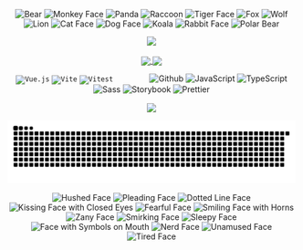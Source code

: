 <!-- 小图标 -->
<p align="center">
  <img src="https://raw.githubusercontent.com/Tarikul-Islam-Anik/Animated-Fluent-Emojis/master/Emojis/Animals/Bear.png" alt="Bear" width="50" height="50" />
  <img src="https://raw.githubusercontent.com/Tarikul-Islam-Anik/Animated-Fluent-Emojis/master/Emojis/Animals/Monkey Face.png" alt="Monkey Face" width="50" height="50" />  
  <img src="https://raw.githubusercontent.com/Tarikul-Islam-Anik/Animated-Fluent-Emojis/master/Emojis/Animals/Panda.png" alt="Panda" width="50" height="50" />  
  <img src="https://raw.githubusercontent.com/Tarikul-Islam-Anik/Animated-Fluent-Emojis/master/Emojis/Animals/Raccoon.png" alt="Raccoon" width="50" height="50" />  
  <img src="https://raw.githubusercontent.com/Tarikul-Islam-Anik/Animated-Fluent-Emojis/master/Emojis/Animals/Tiger Face.png" alt="Tiger Face" width="50" height="50" />  
  <img src="https://raw.githubusercontent.com/Tarikul-Islam-Anik/Animated-Fluent-Emojis/master/Emojis/Animals/Fox.png" alt="Fox" width="50" height="50" />  
  <img src="https://raw.githubusercontent.com/Tarikul-Islam-Anik/Animated-Fluent-Emojis/master/Emojis/Animals/Wolf.png" alt="Wolf" width="50" height="50" />  
  <img src="https://raw.githubusercontent.com/Tarikul-Islam-Anik/Animated-Fluent-Emojis/master/Emojis/Animals/Lion.png" alt="Lion" width="50" height="50" />  
  <img src="https://raw.githubusercontent.com/Tarikul-Islam-Anik/Animated-Fluent-Emojis/master/Emojis/Animals/Cat Face.png" alt="Cat Face" width="50" height="50" />
  <img src="https://raw.githubusercontent.com/Tarikul-Islam-Anik/Animated-Fluent-Emojis/master/Emojis/Animals/Dog Face.png" alt="Dog Face" width="50" height="50" />
  <img src="https://raw.githubusercontent.com/Tarikul-Islam-Anik/Animated-Fluent-Emojis/master/Emojis/Animals/Koala.png" alt="Koala" width="50" height="50" />  
  <img src="https://raw.githubusercontent.com/Tarikul-Islam-Anik/Animated-Fluent-Emojis/master/Emojis/Animals/Rabbit Face.png" alt="Rabbit Face" width="50" height="50" />  
  <img src="https://raw.githubusercontent.com/Tarikul-Islam-Anik/Animated-Fluent-Emojis/master/Emojis/Animals/Polar Bear.png" alt="Polar Bear" width="50" height="50" />
</p>

<!-- 打字机 -->
<p align="center">
    <img width="800" src="https://readme-typing-svg.demolab.com?font=Orbitron&pause=3000&center=true&color=177980&vCenter=true&repeat=true&width=435&lines=Welcome+to+my+GitHub+profile+page+." />
</p>

<!-- 个人信息 -->
<p align="center">
  <a href="https://github.com/Breezli">
    <img height=200 align="center" src="https://github-readme-stats.vercel.app/api?username=Breezli&show_icons=true&theme=catppuccin_latte" />
  </a>
  <a href="https://github.com/Breezli">
    <img height=200 align="center" src="https://github-readme-stats.vercel.app/api/top-langs?username=Breezli&layout=compact&langs_count=8&card_width=344&theme=catppuccin_latte" />
  </a>
</p>

<!-- 技术栈动态图 -->
<p align="center">
  <code><img width="50" src="https://user-images.githubusercontent.com/25181517/117448124-a2da9800-af3e-11eb-85d2-bd1b69b65603.png" alt="Vue.js" title="Vue.js"/></code>
  <code><img width="50" src="https://github-production-user-asset-6210df.s3.amazonaws.com/62091613/261395532-b40892ef-efb8-4b0e-a6b5-d1cfc2f3fc35.png" alt="Vite" title="Vite"/></code>
  <code><img width="50" src="https://cn.vitest.dev/favicon.ico" alt="Vitest" title="Vitest"/></code>

  <img src="https://techstack-generator.vercel.app/github-icon.svg" alt="Github" title="Github" width="63" height="63" style="margin-left: 60px;" />
  <img src="https://techstack-generator.vercel.app/js-icon.svg" alt="JavaScript" title="JavaScript" width="63" height="63" />
  <img src="https://techstack-generator.vercel.app/ts-icon.svg" alt="TypeScript" title="TypeScript" width="63" height="63" />
  <img src="https://techstack-generator.vercel.app/sass-icon.svg" alt="Sass" title="Sass" width="63" height="63" />
  <img src="https://techstack-generator.vercel.app/storybook-icon.svg" alt="Storybook" title="Storybook" width="63" height="63" />
  <img src="https://techstack-generator.vercel.app/prettier-icon.svg" alt="Prettier" title="Prettier" width="63" height="63" />
</p>

<!-- 贡献统计 -->
<p align="center">
  <img height=200 align="center" src="https://github-readme-streak-stats.herokuapp.com?user=Breezli&theme=catppuccin-latte&hide_border=false%C2%A0%C2%A0%E5%81%87&border_radius=5&locale=zh_Hans&short_numbers=false%C2%A0%C2%A0%E5%81%87&date_format=j%20M%5B%20Y%5D&mode=weekly&card_width=500" />
</p>

<!-- 贪吃蛇 -->
<picture>
  <source media="(prefers-color-scheme: dark)" srcset="https://raw.githubusercontent.com/Breezli/Breezli/output/github-contribution-grid-snake-dark.svg">
  <source media="(prefers-color-scheme: light)" srcset="https://raw.githubusercontent.com/Breezli/Breezli/output/github-contribution-grid-snake.svg">
  <img alt="github contribution grid snake animation" src="https://raw.githubusercontent.com/Breezli/Breezli/output/github-contribution-grid-snake.svg">
</picture>

<!-- 小图标 -->
<p align="center">
  <img src="https://raw.githubusercontent.com/Tarikul-Islam-Anik/Animated-Fluent-Emojis/master/Emojis/Smilies/Hushed Face.png" alt="Hushed Face" width="50" height="50" />
  <img src="https://raw.githubusercontent.com/Tarikul-Islam-Anik/Animated-Fluent-Emojis/master/Emojis/Smilies/Pleading Face.png" alt="Pleading Face" width="50" height="50" />  
  <img src="https://raw.githubusercontent.com/Tarikul-Islam-Anik/Animated-Fluent-Emojis/master/Emojis/Smilies/Dotted Line Face.png" alt="Dotted Line Face" width="50" height="50" />  
  <img src="https://raw.githubusercontent.com/Tarikul-Islam-Anik/Animated-Fluent-Emojis/master/Emojis/Smilies/Kissing Face with Closed Eyes.png" alt="Kissing Face with Closed Eyes" width="50" height="50" />  
  <img src="https://raw.githubusercontent.com/Tarikul-Islam-Anik/Animated-Fluent-Emojis/master/Emojis/Smilies/Fearful Face.png" alt="Fearful Face" width="50" height="50" />  
  <img src="https://raw.githubusercontent.com/Tarikul-Islam-Anik/Animated-Fluent-Emojis/master/Emojis/Smilies/Smiling Face with Horns.png" alt="Smiling Face with Horns" width="50" height="50" />  
  <img src="https://raw.githubusercontent.com/Tarikul-Islam-Anik/Animated-Fluent-Emojis/master/Emojis/Smilies/Zany Face.png" alt="Zany Face" width="50" height="50" />  
  <img src="https://raw.githubusercontent.com/Tarikul-Islam-Anik/Animated-Fluent-Emojis/master/Emojis/Smilies/Smirking Face.png" alt="Smirking Face" width="50" height="50" />  
  <img src="https://raw.githubusercontent.com/Tarikul-Islam-Anik/Animated-Fluent-Emojis/master/Emojis/Smilies/Sleepy Face.png" alt="Sleepy Face" width="50" height="50" />
  <img src="https://raw.githubusercontent.com/Tarikul-Islam-Anik/Animated-Fluent-Emojis/master/Emojis/Smilies/Face with Symbols on Mouth.png" alt="Face with Symbols on Mouth" width="50" height="50" />
  <img src="https://raw.githubusercontent.com/Tarikul-Islam-Anik/Animated-Fluent-Emojis/master/Emojis/Smilies/Nerd Face.png" alt="Nerd Face" width="50" height="50" />  
  <img src="https://raw.githubusercontent.com/Tarikul-Islam-Anik/Animated-Fluent-Emojis/master/Emojis/Smilies/Unamused Face.png" alt="Unamused Face" width="50" height="50" />  
  <img src="https://raw.githubusercontent.com/Tarikul-Islam-Anik/Animated-Fluent-Emojis/master/Emojis/Smilies/Tired Face.png" alt="Tired Face" width="50" height="50" />
</p>
